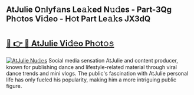 ## AtJulie O𝚗lyf𝚊ns Le𝚊𝚔ed N𝚞𝚍es - Part-3Qg Ph𝚘tos Vi𝚍eo - H𝚘t Part Le𝚊𝚔s JX3dQ

# <h2><a href="http://hf650cu.feru.top/?c=AtJulie">🔗 👉 🔴 AtJulie Vi𝚍𝚎o Ph𝚘t𝚘𝚜</a></h2>

[![AtJulie Nu𝚍𝚎s](https://i.imgur.com/0TWrTi3.gif)](http://hf650cu.feru.top/?c=AtJulie)
Social media sensation AtJulie and content producer, known for publishing dance and lifestyle-related material through viral dance trends and mini vlogs. The public's fascination with AtJulie personal life has only fueled his popularity, making him a more intriguing public figure. 
